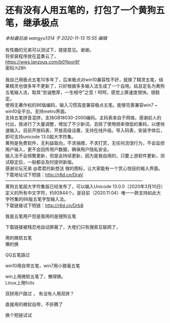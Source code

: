 # 还有没有人用五笔的，打包了一个黄狗五笔，继承极点


<i class="pstatus"> 本帖最后由 wangyu1314 于 2020-11-13 15:55 编辑 </i><br />
<br />
有性趣的兄弟可以测试下，提提意见。谢谢。<img src="static/image/smiley/default/lol.gif" smilieid="12" border="0" alt="" /> <br />
将安装程序放在蓝奏云了，<br />
https://wws.lanzous.com/b01tpor8f<br />
密码:h28h<br />
<br />
我自己用极点五笔10多年了，后来极点对win10兼容性不好，就换了精灵五笔，结果精灵也很多年不更新了，只好根据多多输入法生成了一个自用。姑且定名为黄狗五笔输入法，取其“忠诚憨厚，一生相守”之意！呵呵，感觉上屏速度很快。很稳定。<br />
使用无著作权的86版编码，输入习惯高度兼容极点五笔。能够完善兼容win7 ~ win10全平台。支持metro界面。<br />
支持五笔拼音混拼，支持GB18030-2000编码。主码表来自于网络，感谢前人的付出，我进行了大量调整，增加了不少新词，去除了使用频率很低的重码，以便快速输入。目前开放码表，开放高级设置，支持在线升级。导入码表，安装字体后，即可支持unicode 13.0超大字符集。<br />
黄狗是免费软件，无利益取向，不求捐赠，不求打赏，无任何流氓行为，不会监控用户输入，更不会回传用户数据，确保用户隐私安全。<br />
输入法不会频繁更新，但是会持续更新，因为是我自用的，只要上游软件更新，测试稳定后，一般都会及时提供新版。<br />
感谢论坛兄弟 @君君的新想法 做的图标，让大家能有一个赏心悦目的输入界面。<br />
下载地址试下短链：http://r6d.cn/DraV<br />
———————————————————————————————<br />
黄狗五笔超大字符集版已经发布了，可以输入Unicode 13.0.0（2020年3月10日）定义的所有中文字符，约92844个。是目前（2020.11.04）唯一一款支持如此大字符集的86版五笔字型输入法。<br />
下载链接试下短链：http://r6d.cn/Drb8

我是五笔用户但是我用的是搜狗五笔

下载链接被残忍地自动屏蔽了，大佬们只有搜索互联网了，<img src="static/image/smiley/default/lol.gif" smilieid="12" border="0" alt="" />

用的微软五笔<br />
懒的换

QQ五笔路过

win10用自带五笔，win7用小狼毫五笔

win上用微软五笔了，懒得换。<br />
Linux上用fcitx

双拼用户路过 ， 有没有人用双拼？

直接用的微软自带，不折腾了<img src="static/image/smiley/default/lol.gif" smilieid="12" border="0" alt="" /><img src="static/image/smiley/default/lol.gif" smilieid="12" border="0" alt="" /><img src="static/image/smiley/default/lol.gif" smilieid="12" border="0" alt="" />

换个短链试试
